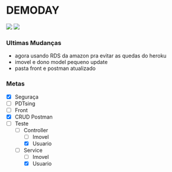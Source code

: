 # DEMODAY
![](https://img.shields.io/github/last-commit/Gabriel-Santiago/Mandacaru_Desafio3?label=ultimo%20commit&style=flat) ![](https://img.shields.io/badge/status-incompleto-red.svg)

### Ultimas Mudanças

- agora usando RDS da amazon pra evitar as quedas do heroku
- imovel e dono model pequeno update
- pasta front e postman atualizado

### Metas
- [X] Seguraça
- [ ] PDTsing
- [ ] Front
- [X] CRUD Postman
- [ ] Teste
	- [ ] Controller
		- [ ] Imovel
		- [X] Usuario
	- [ ] Service
		- [ ] Imovel
		- [X] Usuario